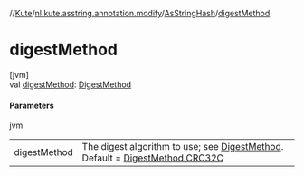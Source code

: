 //[Kute](../../../index.md)/[nl.kute.asstring.annotation.modify](../index.md)/[AsStringHash](index.md)/[digestMethod](digest-method.md)

# digestMethod

[jvm]\
val [digestMethod](digest-method.md): [DigestMethod](../../nl.kute.hashing/-digest-method/index.md)

#### Parameters

jvm

| | |
|---|---|
| digestMethod | The digest algorithm to use; see [DigestMethod](../../nl.kute.hashing/-digest-method/index.md). Default = [DigestMethod.CRC32C](../../nl.kute.hashing/-digest-method/-c-r-c32-c/index.md) |
